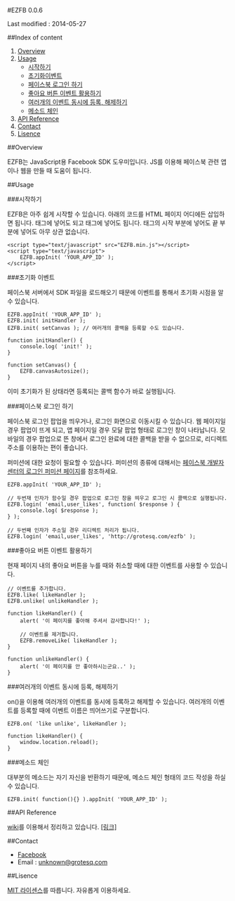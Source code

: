 #EZFB 0.0.6

Last modified : 2014-05-27

##Index of content

1. [Overview](#overview)
2. [Usage](#usage)
	- [시작하기](#%EC%8B%9C%EC%9E%91%ED%95%98%EA%B8%B0)
	- [초기화이벤트](#%EC%B4%88%EA%B8%B0%ED%99%94-%EC%9D%B4%EB%B2%A4%ED%8A%B8)
	- [페이스북 로그인 하기](#%ED%8E%98%EC%9D%B4%EC%8A%A4%EB%B6%81-%EB%A1%9C%EA%B7%B8%EC%9D%B8-%ED%95%98%EA%B8%B0)
	- [좋아요 버튼 이벤트 활용하기](#%EC%A2%8B%EC%95%84%EC%9A%94-%EB%B2%84%ED%8A%BC-%EC%9D%B4%EB%B2%A4%ED%8A%B8-%ED%99%9C%EC%9A%A9%ED%95%98%EA%B8%B0)
	- [여러개의 이벤트 동시에 등록, 해제하기](#%EC%97%AC%EB%9F%AC%EA%B0%9C%EC%9D%98-%EC%9D%B4%EB%B2%A4%ED%8A%B8-%EB%8F%99%EC%8B%9C%EC%97%90-%EB%93%B1%EB%A1%9D-%ED%95%B4%EC%A0%9C%ED%95%98%EA%B8%B0)
	- [메소드 체인](#%EB%A9%94%EC%86%8C%EB%93%9C-%EC%B2%B4%EC%9D%B8)
3. [API Reference](#api-reference)
4. [Contact](#contact)
5. [Lisence](#lisence)

##Overview

EZFB는 JavaScript용 Facebook SDK 도우미입니다.
JS를 이용해 페이스북 관련 앱이나 웹을 만들 때 도움이 됩니다.

##Usage

###시작하기

EZFB은 아주 쉽게 시작할 수 있습니다. 아래의 코드를 HTML 페이지 어디에든 삽입하면 됩니다. <head>태그에 넣어도 되고 <body> 태그에 넣어도 됩니다. <body> 태그의 시작 부분에 넣어도 끝 부분에 넣어도 아무 상관 없습니다.

	<script type="text/javascript" src="EZFB.min.js"></script>
	<script type="text/javascript">
		EZFB.appInit( 'YOUR_APP_ID' );
	</script>

###초기화 이벤트

페이스북 서버에서 SDK 파일을 로드해오기 때문에 이벤트를 통해서 초기화 시점을 알 수 있습니다.

	EZFB.appInit( 'YOUR_APP_ID' );
	EZFB.init( initHandler );
	EZFB.init( setCanvas ); // 여러개의 콜백을 등록할 수도 있습니다.
 
	function initHandler() {
    	console.log( 'init!' );
	}
 
	function setCanvas() {
    	EZFB.canvasAutosize();
	}

이미 초기화가 된 상태라면 등록되는 콜백 함수가 바로 실행됩니다.

###페이스북 로그인 하기

페이스북 로그인 팝업을 띄우거나, 로그인 화면으로 이동시킬 수 있습니다.
웹 페이지일 경우 팝업이 뜨게 되고, 앱 페이지일 경우 모달 팝업 형태로 로그인 창이 나타납니다.
모바일의 경우 팝업으로 뜬 창에서 로그인 완료에 대한 콜백을 받을 수 없으므로, 리디렉트 주소를 이용하는 편이 좋습니다.

퍼미션에 대한 요청이 필요할 수 있습니다.
퍼미션의 종류에 대해서는 [페이스북 개발자 센터의 로그인 퍼미션 페이지](http://developers.facebook.com/docs/reference/login/#permissions)를 참조하세요.

	EZFB.appInit( 'YOUR_APP_ID' );
 
	// 두번재 인자가 함수일 경우 팝업으로 로그인 창을 띄우고 로그인 시 콜백으로 실행됩니다.
	EZFB.login( 'email,user_likes', function( $response ) {
    	console.log( $response );
	} );
 
	// 두번째 인자가 주소일 경우 리디렉트 처리가 됩니다.
	EZFB.login( 'email,user_likes', 'http://grotesq.com/ezfb' );
	
###좋아요 버튼 이벤트 활용하기

현재 페이지 내의 좋아요 버튼을 누를 때와 취소할 때에 대한 이벤트를 사용할 수 있습니다.

	// 이벤트를 추가합니다.
	EZFB.like( likeHandler );
	EZFB.unlike( unlikeHandler );
	 
	function likeHandler() {
		alert( '이 페이지를 좋아해 주셔서 감사합니다!' );
	 
		// 이벤트를 제거합니다.
		EZFB.removeLike( likeHandler );
	}
	 
	function unlikeHandler() {
		alert( '이 페이지를 안 좋아하시는군요..' );
	}

###여러개의 이벤트 동시에 등록, 해제하기

on()을 이용해 여러개의 이벤트를 동시에 등록하고 해제할 수 있습니다.
여러개의 이벤트를 등록할 때에 이벤트 이름은 띄어쓰기로 구분합니다.

	EZFB.on( 'like unlike', likeHandler );
	 
	function likeHandler() {
		window.location.reload();
	}

###메소드 체인

대부분의 메소드는 자기 자신을 반환하기 때문에, 메소드 체인 형태의 코드 작성을 하실 수 있습니다.

	EZFB.init( function(){} ).appInit( 'YOUR_APP_ID' );

##API Reference

[wiki](https://github.com/Unk/EZFB/wiki)를 이용해서 정리하고 있습니다. [[링크]](https://github.com/Unk/EZFB/wiki)
	
##Contact

- [Facebook](www.facebook.com/pages/EZFB/611988845501116)
- Email : [unknown@grotesq.com](mailto:unknown@grotesq.com)

##Lisence

[MIT 라이센스](http://opensource.org/licenses/MIT)를 따릅니다. 자유롭게 이용하세요.
